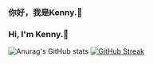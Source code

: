 ### 你好，我是Kenny.👋

### Hi, I'm Kenny.👋 

<!-- [![Typing SVG](https://readme-typing-svg.herokuapp.com?font=Kanit&pause=1000&color=F79BDD&center=true&vCenter=true&width=435&lines=Welcome+to+Kennylin-0428's+Github;%E6%AD%A1%E8%BF%8E%E4%BE%86%E5%88%B0Kennylin-0428%E7%9A%84Github%F0%9F%90%98)](https://git.io/typing-svg)
 -->
![Anurag's GitHub stats](https://github-readme-stats-git-masterrstaa-rickstaa.vercel.app/api?username=Kennylin-0428&show_icons=true&theme=dracula)
[![GitHub Streak](https://streak-stats.demolab.com/?user=Kennylin-0428&theme=dracula)](https://git.io/streak-stats)
